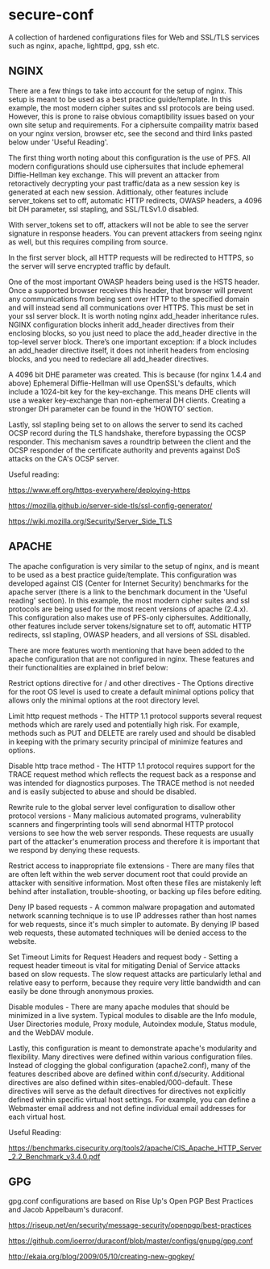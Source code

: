 # secure-conf
A collection of hardened configurations files for Web and SSL/TLS services such as nginx, apache, lighttpd, gpg, ssh etc.

## NGINX

There are a few things to take into account for the setup of nginx. This setup is meant to be used as a best practice guide/template. In this example, the most modern cipher suites and ssl protocols are being used. However, this is prone to raise obvious comaptibility issues based on your own site setup and requirements. For a ciphersuite compaility matrix based on your nginx version, browser etc, see the second and third links pasted below under 'Useful Reading'. 

The first thing worth noting about this configuration is the use of PFS. All modern configurations should use ciphersuites that include ephemeral Diffie-Hellman key exchange. This will prevent an attacker from retoractively decrypting your past traffic/data as a new session key is generated at each new session. Adittionaly, other features include server_tokens set to off, automatic HTTP redirects, OWASP headers, a 4096 bit DH parameter, ssl stapling, and SSL/TLSv1.0 disabled. 

With server_tokens set to off, attackers will not be able to see the server signature in response headers. You can prevent attackers from seeing nginx as well, but this requires compiling from source. 

In the first server block, all HTTP requests will be redirected to HTTPS, so the server will serve encrypted traffic by default. 

One of the most important OWASP headers being used is the HSTS header. Once a supported browser receives this header, that browser will prevent any communications from being sent over HTTP to the specified domain and will instead send all communications over HTTPS. This must be set in your ssl server block. It is worth noting nginx add_header inheritance rules. NGINX configuration blocks inherit add_header directives from their enclosing blocks, so you just need to place the add_header directive in the top-level server block. There’s one important exception: if a block includes an add_header directive itself, it does not inherit headers from enclosing blocks, and you need to redeclare all add_header directives. 

A 4096 bit DHE parameter was created. This is because (for nginx 1.4.4 and above) Ephemeral Diffie-Hellman will use OpenSSL's defaults, which include a 1024-bit key for the key-exchange. This means DHE clients will use a weaker key-exchange than non-ephemeral DH clients. Creating a stronger DH parameter can be found in the 'HOWTO' section. 

Lastly, ssl stapling being set to on allows the server to send its cached OCSP record during the TLS handshake, therefore bypassing the OCSP responder. This mechanism saves a roundtrip between the client and the OCSP responder of the certificate authority and prevents against DoS attacks on the CA's OCSP server. 

Useful reading:

https://www.eff.org/https-everywhere/deploying-https

https://mozilla.github.io/server-side-tls/ssl-config-generator/

https://wiki.mozilla.org/Security/Server_Side_TLS

## APACHE

The apache configuration is very similar to the setup of nginx, and is meant to be used as a best practice guide/template. This configuration was developed against CIS (Center for Internet Security) benchmarks for the apache server (there is a link to the benchmark document in the 'Useful reading' section). In this example, the most modern cipher suites and ssl protocols are being used for the most recent versions of apache (2.4.x). This configuration also makes use of PFS-only ciphersuites. Additionally, other features include server tokens/signature set to off, automatic HTTP redirects, ssl stapling, OWASP headers, and all versions of SSL disabled.

There are more features worth mentioning that have been added to the apache configuration that are not configured in nginx. These features and their functionalities are explained in brief below:

Restrict options directive for / and other directives - The	Options directive	for	the	root	OS	level	is	used	to	create	a default	minimal	options	policy	that	allows	only	the	minimal	options	at	the	root	directory	level.	

Limit http request methods - The HTTP	1.1	protocol supports	several	request	methods	which are	rarely used	and	potentially	high risk.	For	example, methods such as PUT and DELETE are rarely used and	should be disabled in keeping	with the	primary	security principal of minimize features and options.	

Disable http trace method - The HTTP 1.1 protocol requires support for the TRACE request method which reflects the request back as a response and was intended for diagnostics purposes. The TRACE method is not needed and is easily subjected to abuse and should be disabled.

Rewrite	rule	to	the	global	server	level	configuration	to	disallow	other	protocol	versions - Many malicious automated programs, vulnerability scanners and fingerprinting tools will send abnormal HTTP protocol versions to see how the web server responds. These requests are usually part of the attacker's enumeration process and therefore it is important that we respond by denying these requests.

Restrict	access	to	inappropriate	file	extensions - There are many files that are often left within the web server document root that could provide an attacker with sensitive information. Most often these files are mistakenly left behind after installation, trouble-shooting, or backing up files before editing.

Deny IP based requests - A common malware propagation and automated network scanning technique is to use IP addresses rather than host names for web requests, since it's much simpler to automate. By denying IP based web requests, these automated techniques will be denied access to the website. 

Set	Timeout	Limits for	Request	Headers and request body - Setting a request header timeout is vital for mitigating Denial of Service attacks based on slow requests. The slow request attacks are particularly lethal and relative easy to perform, because they require very little bandwidth and can easily be done through anonymous proxies. 

Disable modules - There are many apache modules that should be minimized in a live system. Typical modules to disable are the Info module, User Directories module, Proxy module, Autoindex module, Status module, and the WebDAV module. 

Lastly, this configuration is meant to demonstrate apache's modularity and flexibility. Many directives were defined within various configuration files. Instead of clogging the global configuration (apache2.conf), many of the features described above are defined within conf.d/security. Additional directives are also defined within sites-enabled/000-default. These directives will serve as the default directives for directives not explicitly defined within specific virtual host settings. For example, you can define a Webmaster email address and not define individual email addresses for each virtual host. 

Useful Reading:

https://benchmarks.cisecurity.org/tools2/apache/CIS_Apache_HTTP_Server_2.2_Benchmark_v3.4.0.pdf

## GPG

gpg.conf configurations are based on Rise Up's Open PGP Best Practices and Jacob Appelbaum's duraconf. 

https://riseup.net/en/security/message-security/openpgp/best-practices

https://github.com/ioerror/duraconf/blob/master/configs/gnupg/gpg.conf

http://ekaia.org/blog/2009/05/10/creating-new-gpgkey/

